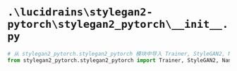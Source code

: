 # `.\lucidrains\stylegan2-pytorch\stylegan2_pytorch\__init__.py`

```py
# 从 stylegan2_pytorch.stylegan2_pytorch 模块中导入 Trainer, StyleGAN2, NanException, ModelLoader 类
from stylegan2_pytorch.stylegan2_pytorch import Trainer, StyleGAN2, NanException, ModelLoader
```